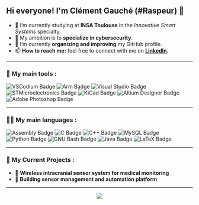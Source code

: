 <h2>Hi everyone! I'm Clément Gauché (#Raspeur) 🖖</h2>

- 👋 I’m currently studying at **INSA Toulouse** in the *Innovative Smart Systems* specialty.  
- 🔐 My ambition is to **specialize in cybersecurity**.  
- 🌱 I’m currently **organizing and improving** my GitHub profile.  
- 📫 **How to reach me:** feel free to connect with me on **[LinkedIn](https://www.linkedin.com/in/clementgauche/)**.  

---

<h3>🔧 My main tools :</h3>
<p>
  <img src="https://img.shields.io/badge/VSCodium-2F80ED?logo=vscodium&logoColor=fff&style=flat-square" alt="VSCodium Badge">
  <img src="https://img.shields.io/badge/Keil uVision-0091BD?logo=arm&logoColor=fff&style=flat-square" alt="Arm Badge">
  <img src="https://img.shields.io/badge/Visual%20Studio-5C2D91?logo=visualstudio&logoColor=fff&style=flat-square" alt="Visual Studio Badge">
  <img src="https://img.shields.io/badge/STM32 Cube IDE-03234B?logo=stmicroelectronics&logoColor=fff&style=flat-square" alt="STMicroelectronics Badge">
  <img src="https://img.shields.io/badge/KiCad-314CB0?logo=kicad&logoColor=fff&style=flat-square" alt="KiCad Badge">
  <img src="https://img.shields.io/badge/Altium%20Designer-A5915F?logo=altiumdesigner&logoColor=fff&style=flat-square" alt="Altium Designer Badge">
  <img src="https://img.shields.io/badge/Adobe%20Photoshop-31A8FF?logo=adobephotoshop&logoColor=fff&style=flat-square" alt="Adobe Photoshop Badge">
</p>

---

<h3>👨‍💻 My main languages :</h3>
<p>
  <img src="https://img.shields.io/badge/Assembly-D1AB66?logo=assemblyscript&logoColor=fff&style=flat-square" alt="Assembly Badge">
  <img src="https://img.shields.io/badge/C-A8B9CC?logo=c&logoColor=fff&style=flat-square" alt="C Badge">
  <img src="https://img.shields.io/badge/C%2B%2B-00599C?logo=cplusplus&logoColor=fff&style=flat-square" alt="C++ Badge">
  <img src="https://img.shields.io/badge/MySQL-4479A1?logo=mysql&logoColor=fff&style=flat-square" alt="MySQL Badge">
  <img src="https://img.shields.io/badge/Python-3776AB?logo=python&logoColor=fff&style=flat-square" alt="Python Badge">
  <img src="https://img.shields.io/badge/GNU%20Bash-4EAA25?logo=gnubash&logoColor=fff&style=flat-square" alt="GNU Bash Badge">
  <img src="https://img.shields.io/badge/Java-ED8B00?logo=java&logoColor=fff&style=flat-square" alt="Java Badge">
  <img src="https://img.shields.io/badge/LaTeX-47A141?logo=latex&logoColor=fff&style=flat-square" alt="LaTeX Badge">
</p>

---

<h3>🚀 My Current Projects :</h3>

- 🧠 **Wireless intracranial sensor system for medical monitoring**  
- 🏢 **Building sensor management and automation platform**

---

<div align="center">
  <picture>
    <source
      srcset="https://github-readme-stats.vercel.app/api/top-langs/?username=raspeur&layout=donut&size_weight=0.5&count_weight=0.5&langs_count=6&theme=dark"
      media="(prefers-color-scheme: dark)"
    />
    <source
      srcset="https://github-readme-stats.vercel.app/api/top-langs/?username=raspeur&layout=donut&size_weight=0.5&count_weight=0.5&langs_count=6"
      media="(prefers-color-scheme: light), (prefers-color-scheme: no-preference)"
    />
    <img src="https://github-readme-stats.vercel.app/api/top-langs/?username=raspeur&layout=compact&hide=Roff" />
  </picture>
</div>
